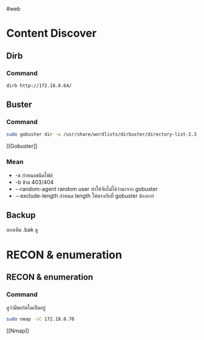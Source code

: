 #web 
# Content Discover
## Dirb
### Command
```bash
dirb http://172.18.0.64/
```
## Buster
### Command
```bash
sudo gobuster dir -w /usr/share/wordlists/dirbuster/directory-list-2.3-medium.txt --url http://172.18.0.33/database/backup/secret/ -x json --random-agent --exclude-length 1591 -b 403
```
[[Gobuster]]
### Mean
- -x กำหนดชนิดไฟล์
- -b ข้าม 403/404
- --random-agent random user ทำให้จับไม่ได้ว่ามาจาก gobuster
- --exclude-length กำหนด length ให้ตรงกับที่ gobuster ต้องการ
## Backup
ลองเติม .bak ดู
# RECON & enumeration
## RECON & enumeration
### Command
ดูว่ามีพอร์ตใดเปิดอยู่
```bash
sudo nmap -sC 172.18.0.70
```
[[Nmap]]